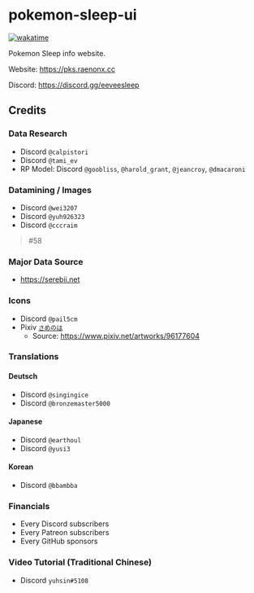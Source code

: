 # pokemon-sleep-ui

[![wakatime](https://wakatime.com/badge/user/9c3313d2-5936-4c7c-a318-28510e725dae/project/809a1333-d9ee-4528-aeec-32e6ff4ba693.svg?style=flat-square)](https://wakatime.com/badge/user/9c3313d2-5936-4c7c-a318-28510e725dae/project/809a1333-d9ee-4528-aeec-32e6ff4ba693)

Pokemon Sleep info website.

Website: https://pks.raenonx.cc

Discord: https://discord.gg/eeveesleep

## Credits

### Data Research

- Discord `@calpistori`
- Discord `@tami_ev`
- RP Model: Discord `@goobliss`, `@harold_grant`, `@jeancroy`, `@dmacaroni`

### Datamining / Images

- Discord `@wei3207`
- Discord `@yuh926323`
- Discord `@cccraim`

> #58
 
### Major Data Source

- https://serebii.net

### Icons

- Discord `@pail5cm`
- Pixiv [`さめのは`](https://www.pixiv.net/users/72353164)
  - Source: https://www.pixiv.net/artworks/96177604

### Translations

#### Deutsch

- Discord `@singingice`
- Discord `@bronzemaster5000`

#### Japanese

- Discord `@earthoul`
- Discord `@yusi3`

#### Korean

- Discord `@bbambba`

### Financials

- Every Discord subscribers
- Every Patreon subscribers
- Every GitHub sponsors

### Video Tutorial (Traditional Chinese)

- Discord `yuhsin#5108`
